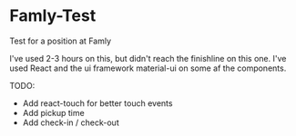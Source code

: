 # Famly-Test
Test for a position at Famly

I've used 2-3 hours on this, but didn't reach the finishline on this one.
I've used React and the ui framework material-ui on some af the components.

TODO:
 - Add react-touch for better touch events
 - Add pickup time
 - Add check-in / check-out
